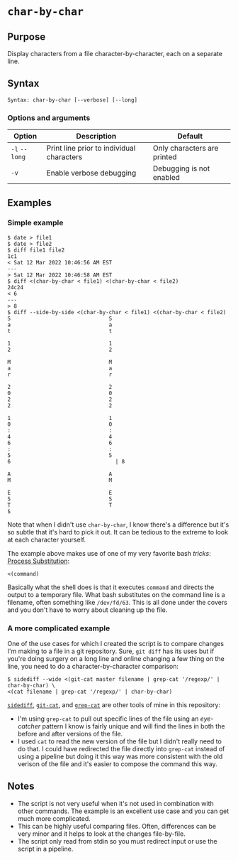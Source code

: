 # `char-by-char`

## Purpose
Display characters from a file character-by-character, each on a separate line.

## Syntax
```
Syntax: char-by-char [--verbose] [--long]
```

### Options and arguments
| Option       | Description | Default |
|--------------| ----------- | ------- |
| `-l` `--long` | Print line prior to individual characters | Only characters are printed |
| `-v`         | Enable verbose debugging | Debugging is not enabled |

## Examples
### Simple example
```
$ date > file1
$ date > file2
$ diff file1 file2
1c1
< Sat 12 Mar 2022 10:46:56 AM EST
---
> Sat 12 Mar 2022 10:46:58 AM EST
$ diff <(char-by-char < file1) <(char-by-char < file2)
24c24
< 6
---
> 8
$ diff --side-by-side <(char-by-char < file1) <(char-by-char < file2)
S								S
a								a
t								t
 								 
1								1
2								2
 								 
M								M
a								a
r								r
 								 
2								2
0								0
2								2
2								2
 								 
1								1
0								0
:								:
4								4
6								6
:								:
5								5
6							      |	8
 								 
A								A
M								M
 								 
E								E
S								S
T								T
$ 
```
Note that when I didn't use `char-by-char`, I know there's a difference but it's so subtle that it's hard to pick it out.  It can be tedious to the extreme to look at each character yourself.

The example above makes use of one of my very favorite bash _tricks_: [Process Substitution](https://www.gnu.org/software/bash/manual/html_node/Process-Substitution.html):

    <(command)
Basically what the shell does is that it executes `command` and directs the output to a temporary file.  What bash substitutes on the command line is a filename, often something like `/dev/fd/63`.  This is all done under the covers and you don't have to worry about cleaning up the file.

### A more complicated example
One of the use cases for which I created the script is to compare changes I'm making to a file in a git repository.  Sure, `git diff` has its uses but if you're doing surgery on a long line and online changing a few thing on the line, you need to do a character-by-character comparison:

    $ sidediff --wide <(git-cat master filename | grep-cat '/regexp/' | char-by-char) \
    <(cat filename | grep-cat '/regexp/' | char-by-char)

[`sidediff`](side-diff.md), [`git-cat`](git-cat.md), and [`grep-cat`](grep-cat.md) are other tools of mine in this repository:

- I'm using `grep-cat` to pull out specific lines of the file using an _eye-catcher_ pattern I know is fairly unique and will find the lines in both the before and after versions of the file. 
- I used `cat` to read the new version of the file but I didn't really need to do that.  I could have redirected the file directly into `grep-cat` instead of using a pipeline but doing it this way was more consistent with the old verison of the file and it's easier to compose the command this way.  

## Notes

- The script is not very useful when it's not used in combination with other commands.  The example is an excellent use case and you can get much more complicated.
- This can be highly useful comparing files.  Often, differences can be very minor and it helps to look at the changes file-by-file.
- The script only read from stdin so you must redirect input or use the script in a pipeline.
